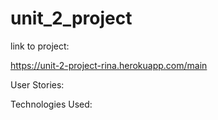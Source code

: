 # unit_2_project

link to project:

https://unit-2-project-rina.herokuapp.com/main

User Stories:


Technologies Used:


